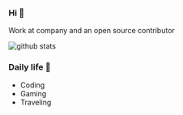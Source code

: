 ### Hi 👋
Work at company and an open source contributor

![github stats](https://github-readme-stats.vercel.app/api?username=zeirash&show_icons=true)

### Daily life 💬
- Coding
- Gaming
- Traveling
